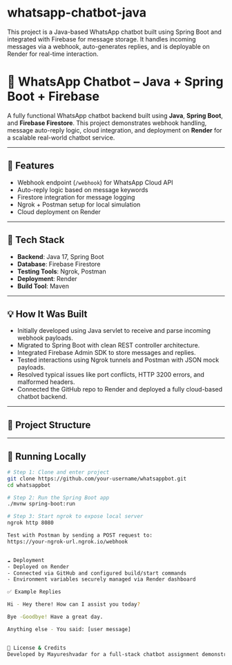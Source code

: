 # whatsapp-chatbot-java
This project is a Java-based WhatsApp chatbot built using Spring Boot and integrated with Firebase for message storage. It handles incoming messages via a webhook, auto-generates replies, and is deployable on Render for real-time interaction.

# 📱 WhatsApp Chatbot – Java + Spring Boot + Firebase

A fully functional WhatsApp chatbot backend built using **Java**, **Spring Boot**, and **Firebase Firestore**. This project demonstrates webhook handling, message auto-reply logic, cloud integration, and deployment on **Render** for a scalable real-world chatbot service.

---

## 🚀 Features

- Webhook endpoint (`/webhook`) for WhatsApp Cloud API
- Auto-reply logic based on message keywords
- Firestore integration for message logging
- Ngrok + Postman setup for local simulation
- Cloud deployment on Render

---

## 🧱 Tech Stack

- **Backend**: Java 17, Spring Boot
- **Database**: Firebase Firestore
- **Testing Tools**: Ngrok, Postman
- **Deployment**: Render
- **Build Tool**: Maven

---

## 💡 How It Was Built

- Initially developed using Java servlet to receive and parse incoming webhook payloads.
- Migrated to Spring Boot with clean REST controller architecture.
- Integrated Firebase Admin SDK to store messages and replies.
- Tested interactions using Ngrok tunnels and Postman with JSON mock payloads.
- Resolved typical issues like port conflicts, HTTP 3200 errors, and malformed headers.
- Connected the GitHub repo to Render and deployed a fully cloud-based chatbot backend.

---

## 📂 Project Structure


---

## 🔧 Running Locally

```bash
# Step 1: Clone and enter project
git clone https://github.com/your-username/whatsappbot.git
cd whatsappbot

# Step 2: Run the Spring Boot app
./mvnw spring-boot:run

# Step 3: Start ngrok to expose local server
ngrok http 8080

Test with Postman by sending a POST request to:
https://your-ngrok-url.ngrok.io/webhook


☁️ Deployment
- Deployed on Render
- Connected via GitHub and configured build/start commands
- Environment variables securely managed via Render dashboard

✅ Example Replies

Hi - Hey there! How can I assist you today?

Bye -Goodbye! Have a great day.

Anything else - You said: [user message]


📜 License & Credits
Developed by Mayureshvadar for a full-stack chatbot assignment demonstrating backend development, integration, and cloud deployment skills.


